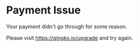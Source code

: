 # Payment Issue

Your payment didn't go through for some reason.

Please visit https://gingko.io/upgrade and try again.